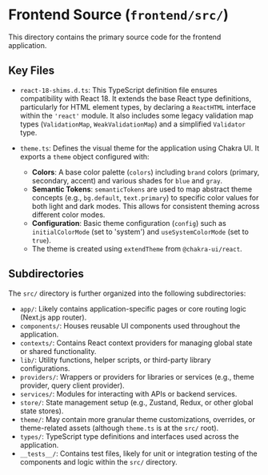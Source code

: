 # Frontend Source (`frontend/src/`)

This directory contains the primary source code for the frontend application.

## Key Files

-   `react-18-shims.d.ts`: This TypeScript definition file ensures compatibility with React 18. It extends the base React type definitions, particularly for HTML element types, by declaring a `ReactHTML` interface within the `'react'` module. It also includes some legacy validation map types (`ValidationMap`, `WeakValidationMap`) and a simplified `Validator` type.

-   `theme.ts`: Defines the visual theme for the application using Chakra UI. It exports a `theme` object configured with:
    *   **Colors**: A base color palette (`colors`) including `brand` colors (primary, secondary, accent) and various shades for `blue` and `gray`.
    *   **Semantic Tokens**: `semanticTokens` are used to map abstract theme concepts (e.g., `bg.default`, `text.primary`) to specific color values for both light and dark modes. This allows for consistent theming across different color modes.
    *   **Configuration**: Basic theme configuration (`config`) such as `initialColorMode` (set to 'system') and `useSystemColorMode` (set to `true`).
    *   The theme is created using `extendTheme` from `@chakra-ui/react`.

## Subdirectories

The `src/` directory is further organized into the following subdirectories:

-   `app/`: Likely contains application-specific pages or core routing logic (Next.js app router).
-   `components/`: Houses reusable UI components used throughout the application.
-   `contexts/`: Contains React context providers for managing global state or shared functionality.
-   `lib/`: Utility functions, helper scripts, or third-party library configurations.
-   `providers/`: Wrappers or providers for libraries or services (e.g., theme provider, query client provider).
-   `services/`: Modules for interacting with APIs or backend services.
-   `store/`: State management setup (e.g., Zustand, Redux, or other global state stores).
-   `theme/`: May contain more granular theme customizations, overrides, or theme-related assets (although `theme.ts` is at the `src/` root).
-   `types/`: TypeScript type definitions and interfaces used across the application.
-   `__tests__/`: Contains test files, likely for unit or integration testing of the components and logic within the `src/` directory. 